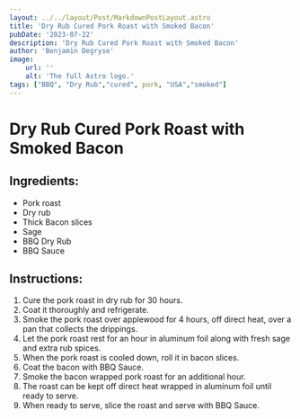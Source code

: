 ```yaml
---
layout: ../../layout/Post/MarkdownPostLayout.astro
title: 'Dry Rub Cured Pork Roast with Smoked Bacon'
pubDate: '2023-07-22'
description: 'Dry Rub Cured Pork Roast with Smoked Bacon'
author: 'Benjamin Degryse'
image:
    url: ''
    alt: 'The full Astro logo.'
tags: ["BBQ", "Dry Rub","cured", pork, "USA","smoked"]
---
```



# Dry Rub Cured Pork Roast with Smoked Bacon
## Ingredients:
- Pork roast
- Dry rub
- Thick Bacon slices
- Sage
- BBQ Dry Rub
- BBQ Sauce
## Instructions:
1. Cure the pork roast in dry rub for 30 hours. 
2. Coat it thoroughly and refrigerate.
3. Smoke the pork roast over applewood for 4 hours,
     off direct heat, 
     over a pan that collects the drippings.
4. Let the pork roast rest for an hour in aluminum foil 
    along with fresh sage and extra rub spices.
5. When the pork roast is cooled down, roll it in bacon slices.
6. Coat the bacon with BBQ Sauce.
7. Smoke the bacon wrapped pork roast for an additional hour.
8. The roast can be kept off direct heat wrapped in aluminum foil 
    until ready to serve.
9. When ready to serve, slice the roast and serve with BBQ Sauce.